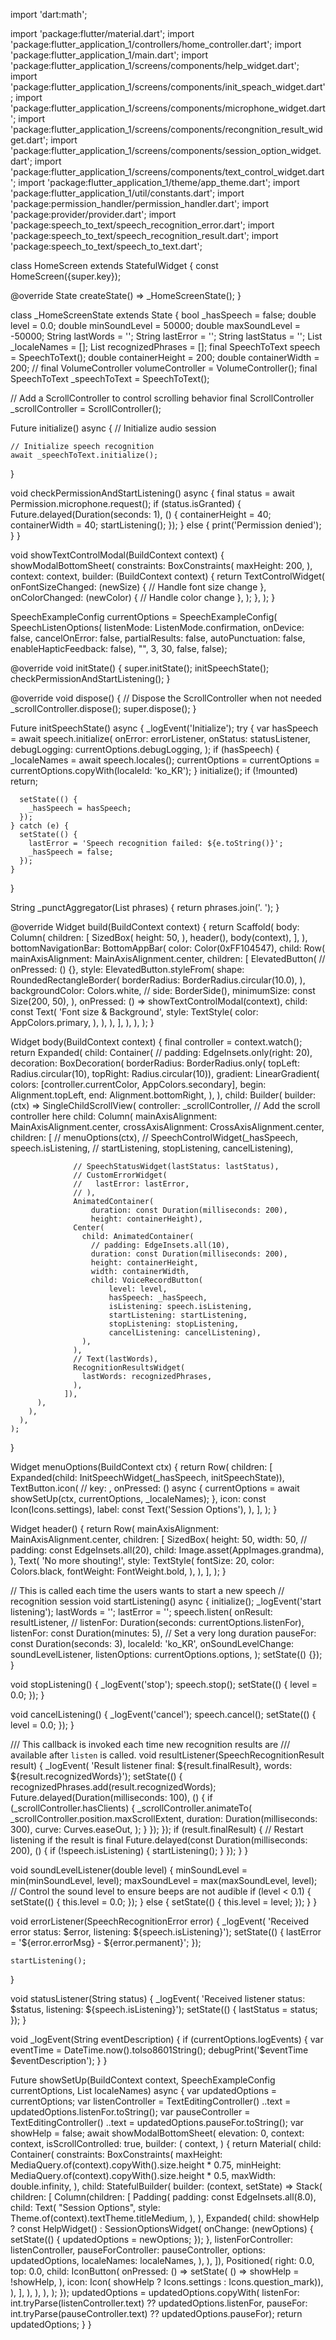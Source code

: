 import 'dart:math';

import 'package:flutter/material.dart';
import 'package:flutter_application_1/controllers/home_controller.dart';
import 'package:flutter_application_1/main.dart';
import 'package:flutter_application_1/screens/components/help_widget.dart';
import 'package:flutter_application_1/screens/components/init_speach_widget.dart';
import 'package:flutter_application_1/screens/components/microphone_widget.dart';
import 'package:flutter_application_1/screens/components/recongnition_result_widget.dart';
import 'package:flutter_application_1/screens/components/session_option_widget.dart';
import 'package:flutter_application_1/screens/components/text_control_widget.dart';
import 'package:flutter_application_1/theme/app_theme.dart';
import 'package:flutter_application_1/util/constants.dart';
import 'package:permission_handler/permission_handler.dart';
import 'package:provider/provider.dart';
import 'package:speech_to_text/speech_recognition_error.dart';
import 'package:speech_to_text/speech_recognition_result.dart';
import 'package:speech_to_text/speech_to_text.dart';

class HomeScreen extends StatefulWidget {
  const HomeScreen({super.key});

  @override
  State<HomeScreen> createState() => _HomeScreenState();
}

class _HomeScreenState extends State<HomeScreen> {
  bool _hasSpeech = false;
  double level = 0.0;
  double minSoundLevel = 50000;
  double maxSoundLevel = -50000;
  String lastWords = '';
  String lastError = '';
  String lastStatus = '';
  List<LocaleName> _localeNames = [];
  List<String> recognizedPhrases = [];
  final SpeechToText speech = SpeechToText();
  double containerHeight = 200;
  double containerWidth = 200;
  // final VolumeController volumeController = VolumeController();
  final SpeechToText _speechToText = SpeechToText();

  // Add a ScrollController to control scrolling behavior
  final ScrollController _scrollController = ScrollController();

  Future<void> initialize() async {
    // Initialize audio session

    // Initialize speech recognition
    await _speechToText.initialize();
  }

  void checkPermissionAndStartListening() async {
    final status = await Permission.microphone.request();
    if (status.isGranted) {
      Future.delayed(Duration(seconds: 1), () {
        containerHeight = 40;
        containerWidth = 40;
        startListening();
      });
    } else {
      print('Permission denied');
    }
  }

  void showTextControlModal(BuildContext context) {
    showModalBottomSheet(
      constraints: BoxConstraints(
        maxHeight: 200,
      ),
      context: context,
      builder: (BuildContext context) {
        return TextControlWidget(
          onFontSizeChanged: (newSize) {
            // Handle font size change
          },
          onColorChanged: (newColor) {
            // Handle color change
          },
        );
      },
    );
  }

  SpeechExampleConfig currentOptions = SpeechExampleConfig(
      SpeechListenOptions(
          listenMode: ListenMode.confirmation,
          onDevice: false,
          cancelOnError: false,
          partialResults: false,
          autoPunctuation: false,
          enableHapticFeedback: false),
      "",
      3,
      30,
      false,
      false);

  @override
  void initState() {
    super.initState();
    initSpeechState();
    checkPermissionAndStartListening();
  }

  @override
  void dispose() {
    // Dispose the ScrollController when not needed
    _scrollController.dispose();
    super.dispose();
  }

  Future<void> initSpeechState() async {
    _logEvent('Initialize');
    try {
      var hasSpeech = await speech.initialize(
        onError: errorListener,
        onStatus: statusListener,
        debugLogging: currentOptions.debugLogging,
      );
      if (hasSpeech) {
        _localeNames = await speech.locales();
        currentOptions =
            currentOptions = currentOptions.copyWith(localeId: 'ko_KR');
      }
      initialize();
      if (!mounted) return;

      setState(() {
        _hasSpeech = hasSpeech;
      });
    } catch (e) {
      setState(() {
        lastError = 'Speech recognition failed: ${e.toString()}';
        _hasSpeech = false;
      });
    }
  }

  String _punctAggregator(List<String> phrases) {
    return phrases.join('. ');
  }

  @override
  Widget build(BuildContext context) {
    return Scaffold(
      body: Column(
        children: [
          SizedBox(
            height: 50,
          ),
          header(),
          body(context),
        ],
      ),
      bottomNavigationBar: BottomAppBar(
        color: Color(0xFF104547),
        child: Row(
          mainAxisAlignment: MainAxisAlignment.center,
          children: [
            ElevatedButton(
              // onPressed: () {},
              style: ElevatedButton.styleFrom(
                shape: RoundedRectangleBorder(
                  borderRadius: BorderRadius.circular(10.0),
                ),
                backgroundColor: Colors.white,
                // side: BorderSide(),
                minimumSize: const Size(200, 50),
              ),
              onPressed: () => showTextControlModal(context),
              child: const Text(
                'Font size & Background',
                style: TextStyle(
                  color: AppColors.primary,
                ),
              ),
            ),
          ],
        ),
      ),
    );
  }

  Widget body(BuildContext context) {
    final controller = context.watch<HomeController>();
    return Expanded(
      child: Container(
        // padding: EdgeInsets.only(right: 20),
        decoration: BoxDecoration(
          borderRadius: BorderRadius.only(
              topLeft: Radius.circular(10), topRight: Radius.circular(10)),
          gradient: LinearGradient(
            colors: [controller.currentColor, AppColors.secondary],
            begin: Alignment.topLeft,
            end: Alignment.bottomRight,
          ),
        ),
        child: Builder(
          builder: (ctx) => SingleChildScrollView(
            controller: _scrollController, // Add the scroll controller here
            child: Column(
                mainAxisAlignment: MainAxisAlignment.center,
                crossAxisAlignment: CrossAxisAlignment.center,
                children: [
                  // menuOptions(ctx),
                  // SpeechControlWidget(_hasSpeech, speech.isListening,
                  //     startListening, stopListening, cancelListening),

                  // SpeechStatusWidget(lastStatus: lastStatus),
                  // CustomErrorWidget(
                  //   lastError: lastError,
                  // ),
                  AnimatedContainer(
                      duration: const Duration(milliseconds: 200),
                      height: containerHeight),
                  Center(
                    child: AnimatedContainer(
                      // padding: EdgeInsets.all(10),
                      duration: const Duration(milliseconds: 200),
                      height: containerHeight,
                      width: containerWidth,
                      child: VoiceRecordButton(
                          level: level,
                          hasSpeech: _hasSpeech,
                          isListening: speech.isListening,
                          startListening: startListening,
                          stopListening: stopListening,
                          cancelListening: cancelListening),
                    ),
                  ),
                  // Text(lastWords),
                  RecognitionResultsWidget(
                    lastWords: recognizedPhrases,
                  ),
                ]),
          ),
        ),
      ),
    );
  }

  Widget menuOptions(BuildContext ctx) {
    return Row(
      children: [
        Expanded(child: InitSpeechWidget(_hasSpeech, initSpeechState)),
        TextButton.icon(
          // key: ,
          onPressed: () async {
            currentOptions = await showSetUp(ctx, currentOptions, _localeNames);
          },
          icon: const Icon(Icons.settings),
          label: const Text('Session Options'),
        ),
      ],
    );
  }

  Widget header() {
    return Row(
      mainAxisAlignment: MainAxisAlignment.center,
      children: [
        SizedBox(
          height: 50,
          width: 50,
          // padding: const EdgeInsets.all(20),
          child: Image.asset(AppImages.grandma),
        ),
        Text(
          'No more shouting!',
          style: TextStyle(
            fontSize: 20,
            color: Colors.black,
            fontWeight: FontWeight.bold,
          ),
        ),
      ],
    );
  }

  // This is called each time the users wants to start a new speech
  // recognition session
  void startListening() async {
    initialize();
    _logEvent('start listening');
    lastWords = '';
    lastError = '';
    speech.listen(
      onResult: resultListener,
      // listenFor: Duration(seconds: currentOptions.listenFor),
      listenFor: const Duration(minutes: 5), // Set a very long duration
      pauseFor: const Duration(seconds: 3),
      localeId: 'ko_KR',
      onSoundLevelChange: soundLevelListener,
      listenOptions: currentOptions.options,
    );
    setState(() {});
  }

  void stopListening() {
    _logEvent('stop');
    speech.stop();
    setState(() {
      level = 0.0;
    });
  }

  void cancelListening() {
    _logEvent('cancel');
    speech.cancel();
    setState(() {
      level = 0.0;
    });
  }

  /// This callback is invoked each time new recognition results are
  /// available after `listen` is called.
  void resultListener(SpeechRecognitionResult result) {
    _logEvent(
        'Result listener final: ${result.finalResult}, words: ${result.recognizedWords}');
    setState(() {
      recognizedPhrases.add(result.recognizedWords);
      Future.delayed(Duration(milliseconds: 100), () {
        if (_scrollController.hasClients) {
          _scrollController.animateTo(
            _scrollController.position.maxScrollExtent,
            duration: Duration(milliseconds: 300),
            curve: Curves.easeOut,
          );
        }
      });
    });
    if (result.finalResult) {
      // Restart listening if the result is final
      Future.delayed(const Duration(milliseconds: 200), () {
        if (!speech.isListening) {
          startListening();
        }
      });
    }
  }

  void soundLevelListener(double level) {
    minSoundLevel = min(minSoundLevel, level);
    maxSoundLevel = max(maxSoundLevel, level);
    // Control the sound level to ensure beeps are not audible
    if (level < 0.1) {
      setState(() {
        this.level = 0.0;
      });
    } else {
      setState(() {
        this.level = level;
      });
    }
  }

  void errorListener(SpeechRecognitionError error) {
    _logEvent(
        'Received error status: $error, listening: ${speech.isListening}');
    setState(() {
      lastError = '${error.errorMsg} - ${error.permanent}';
    });

    startListening();
  }

  void statusListener(String status) {
    _logEvent(
        'Received listener status: $status, listening: ${speech.isListening}');
    setState(() {
      lastStatus = status;
    });
  }

  void _logEvent(String eventDescription) {
    if (currentOptions.logEvents) {
      var eventTime = DateTime.now().toIso8601String();
      debugPrint('$eventTime $eventDescription');
    }
  }

  Future<SpeechExampleConfig> showSetUp(BuildContext context,
      SpeechExampleConfig currentOptions, List<LocaleName> localeNames) async {
    var updatedOptions = currentOptions;
    var listenController = TextEditingController()
      ..text = updatedOptions.listenFor.toString();
    var pauseController = TextEditingController()
      ..text = updatedOptions.pauseFor.toString();
    var showHelp = false;
    await showModalBottomSheet(
        elevation: 0,
        context: context,
        isScrollControlled: true,
        builder: (
          context,
        ) {
          return Material(
            child: Container(
              constraints: BoxConstraints(
                maxHeight: MediaQuery.of(context).copyWith().size.height * 0.75,
                minHeight: MediaQuery.of(context).copyWith().size.height * 0.5,
                maxWidth: double.infinity,
              ),
              child: StatefulBuilder(
                builder: (context, setState) => Stack(
                  children: [
                    Column(children: [
                      Padding(
                        padding: const EdgeInsets.all(8.0),
                        child: Text(
                          "Session Options",
                          style: Theme.of(context).textTheme.titleMedium,
                        ),
                      ),
                      Expanded(
                        child: showHelp
                            ? const HelpWidget()
                            : SessionOptionsWidget(
                                onChange: (newOptions) {
                                  setState(() {
                                    updatedOptions = newOptions;
                                  });
                                },
                                listenForController: listenController,
                                pauseForController: pauseController,
                                options: updatedOptions,
                                localeNames: localeNames,
                              ),
                      ),
                    ]),
                    Positioned(
                      right: 0.0,
                      top: 0.0,
                      child: IconButton(
                          onPressed: () => setState(
                                () => showHelp = !showHelp,
                              ),
                          icon: Icon(
                              showHelp ? Icons.settings : Icons.question_mark)),
                    ),
                  ],
                ),
              ),
            ),
          );
        });
    updatedOptions = updatedOptions.copyWith(
        listenFor:
            int.tryParse(listenController.text) ?? updatedOptions.listenFor,
        pauseFor:
            int.tryParse(pauseController.text) ?? updatedOptions.pauseFor);
    return updatedOptions;
  }
}
